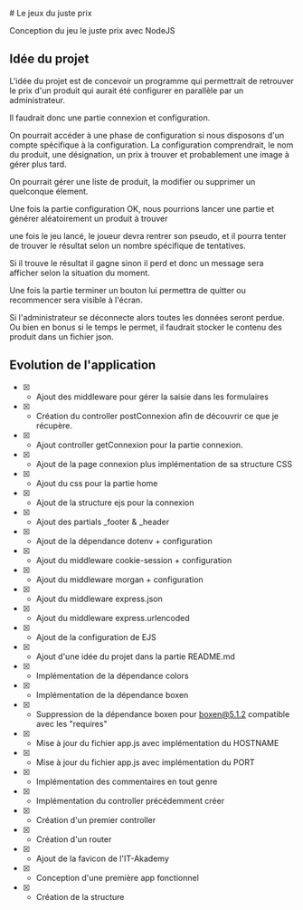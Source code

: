 # Le jeux du juste prix

Conception du jeu le juste prix avec NodeJS

## Idée du projet

L'idée du projet est de concevoir un programme qui permettrait de retrouver le prix d'un produit qui aurait été configurer en parallèle par un administrateur.

Il faudrait donc une partie connexion et configuration.

On pourrait accéder à une phase de configuration si nous disposons d'un compte spécifique à la configuration. La configuration comprendrait, le nom du produit, une désignation, un prix à trouver et probablement une image à gérer plus tard.

On pourrait gérer une liste de produit, la modifier ou supprimer un quelconque élement.

Une fois la partie configuration OK, nous pourrions lancer une partie et générer aléatoirement un produit à trouver

une fois le jeu lancé, le joueur devra rentrer son pseudo, et il pourra tenter de trouver le résultat selon un nombre spécifique de tentatives.

Si il trouve le résultat il gagne sinon il perd et donc un message sera afficher selon la situation du moment.

Une fois la partie terminer un bouton lui permettra de quitter ou recommencer sera visible à l'écran.

Si l'administrateur se déconnecte alors toutes les données seront perdue.
Ou bien en bonus si le temps le permet, il faudrait stocker le contenu des produit dans un fichier json.

## Evolution de l'application

- [x] - Ajout des middleware pour gérer la saisie dans les formulaires
- [x] - Création du controller postConnexion afin de découvrir ce que je récupère.
- [x] - Ajout controller getConnexion pour la partie connexion.
- [x] - Ajout de la page connexion plus implémentation de sa structure CSS
- [x] - Ajout du css pour la partie home
- [x] - Ajout de la structure ejs pour la connexion
- [x] - Ajout des partials \_footer & \_header
- [x] - Ajout de la dépendance dotenv + configuration
- [x] - Ajout du middleware cookie-session + configuration
- [x] - Ajout du middleware morgan + configuration
- [x] - Ajout du middleware express.json
- [x] - Ajout du middleware express.urlencoded
- [x] - Ajout de la configuration de EJS
- [x] - Ajout d'une idée du projet dans la partie README.md
- [x] - Implémentation de la dépendance colors
- [x] - Implémentation de la dépendance boxen
- [x] - Suppression de la dépendance boxen pour boxen@5.1.2 compatible avec les "requires"
- [x] - Mise à jour du fichier app.js avec implémentation du HOSTNAME
- [x] - Mise à jour du fichier app.js avec implémentation du PORT
- [x] - Implémentation des commentaires en tout genre
- [x] - Implémentation du controller précédemment créer
- [x] - Création d'un premier controller
- [x] - Création d'un router
- [x] - Ajout de la favicon de l'IT-Akademy
- [x] - Conception d'une première app fonctionnel
- [x] - Création de la structure
